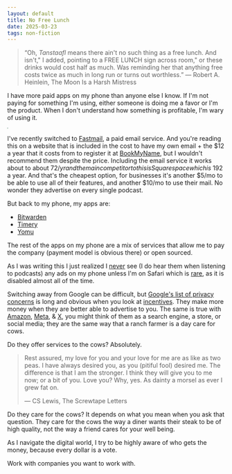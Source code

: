 ```yaml
---
layout: default
title: No Free Lunch
date: 2025-03-23
tags: non-fiction
---
```


> “Oh, *Tanstaafl* means there ain't no such thing as a free lunch. And isn't," I added, pointing to a FREE LUNCH sign across room," or these drinks would cost half as much. Was reminding her that anything free costs twice as much in long run or turns out worthless.”
> ― Robert A. Heinlein, The Moon Is a Harsh Mistress

I have more paid apps on my phone than anyone else I know. If I'm not paying for something I'm using, either someone is doing me a favor or I'm the product. When I don't understand how something is profitable, I'm wary of using it.

 <img src="./http://s3.media.squarespace.com/production/2129687/19317774/.a/6a00d8341d3df553ef0147e0e1aec2970b-pi" style="zoom:15%" />

I've recently switched to [Fastmail](https://www.fastmail.com/), a paid email service. And you're reading this on a website that is included in the cost to have my own email + the $12 a year that it costs from to register it at [BookMyName](https://www.bookmyname.com/), but I wouldn't recommend them despite the price. Including the email service it works about to about $72/yr and the main competitor to this is Squarespace which is ~$192 a year. And that's the cheapest option, for businesses it's another $5/mo to be able to use all of their features, and another $10/mo to use their mail. No wonder they advertise on every single podcast.

But back to my phone, my apps are: 

- [Bitwarden](https://bitwarden.com/)
- [Timery](https://timeryapp.com/)
- [Yomu](https://www.yomu-reader.com/)

The rest of the apps on my phone are a mix of services that allow me to pay the company (payment model is obvious there) or open sourced. 

As I was writing this I just realized I <u>never</u> see (I do hear them when listening to podcasts) any ads on my phone unless I'm on Safari which is [rare](https://www.gutenberg.org/files/1727/1727-h/1727-h.htm#chap12), as it is disabled almost all of the time. 

Switching away from Google can be difficult, but [Google's list of privacy concerns](https://en.wikipedia.org/wiki/Privacy_concerns_regarding_Google) is long and obvious when you look at [incentives](https://fs.blog/great-talks/psychology-human-misjudgment/). They make more money when they are better able to advertise to you. The same is true with [Amazon](https://www.amazon.com/), [Meta](https://about.meta.com/), & [X](https://twitter.com/?lang=en), you might think of them as a search engine, a store, or social media; they are the same way that a ranch farmer is a day care for cows. 

Do they offer services to the cows? Absolutely. 

> Rest assured, my love for you and your love for me are as like as two peas. I have always desired you, as you (pitiful fool) desired me. The difference is that I am the stronger. I think they will give you to me now; or a bit of you. Love you? Why, yes. As dainty a morsel as ever I grew fat on.
>
> ― CS Lewis, The Screwtape Letters

Do they care for the cows? It depends on what you mean when you ask that question. They care for the cows the way a diner wants their steak to be of high quality, not the way a friend cares for your well being.

As I navigate the digital world, I try to be highly aware of who gets the money, because every dollar is a vote. 

Work with companies you want to work with. 